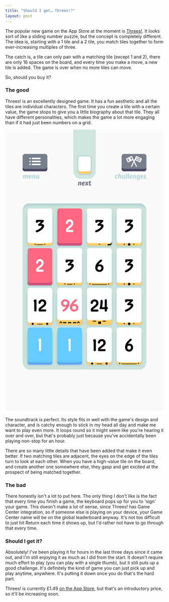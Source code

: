 ```yaml
---
title: "Should I get… Threes!?"
layout: post
---
```


The popular new game on the App Store at the moment is [Threes!][1]. It looks sort of like a sliding number puzzle, but the concept is completely different. The idea is, starting with a 1 tile and a 2 tile, you match tiles together to form ever-increasing multiples of three.

The catch is, a tile can only pair with a matching tile (except 1 and 2), there are only 16 spaces on the board, and every time you make a move, a new tile is added. The game is over when no more tiles can move.

So, should you buy it?<!-- more -->

### The good

Threes! is an excellently designed game. It has a fun aesthetic and all the tiles are individual characters. The first time you create a tile with a certain value, the game stops to give you a little biography about that tile. They all have different personalities, which makes the game a lot more engaging than if it had just been numbers on a grid.

![Threes screenshot][img1]

The soundtrack is perfect. Its style fits in well with the game's design and character, and is catchy enough to stick in my head all day and make me want to play even more. It loops round so it might seem like you're hearing it over and over, but that's probably just because you've accidentally been playing non-stop for an hour.

There are so many little details that have been added that make it even better. If two matching tiles are adjacent, the eyes on the edge of the tiles turn to look at each other. When you have a high-value tile on the board, and create another one somewhere else, they gasp and get excited at the prospect of being matched together.

### The bad

There honestly isn't a lot to put here. The only thing I don't like is the fact that every time you finish a game, the keyboard pops up for you to 'sign' your game. This doesn't make a lot of sense, since Threes! has Game Center integration, so if someone else is playing on your device, your Game Center name will be on the global leaderboard anyway. It's not too difficult to just hit Return each time it shows up, but I'd rather not have to go through that every time.

### Should I get it?

Absolutely! I've been playing it for hours in the last three days since it came out, and I'm still enjoying it as much as I did from the start. It doesn't require much effort to play (you can play with a single thumb), but it still puts up a good challenge. It's definitely the kind of game you can just pick up and play anytime, anywhere. It's putting it down once you do that's the hard part.

Threes! is currently £1.49 [on the App Store][1], but that's an introductory price, so it'll be increasing soon.

[1]: https://itunes.apple.com/gb/app/threes!/id779157948?mt=8&at=10l7rn&ct=thr

[img1]: /images/2014/02/08/threes-game.png
[img2]: /images/2014/02/08/threes-menu.png
